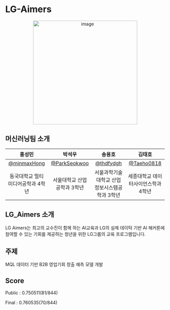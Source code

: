 # LG-Aimers

<div align="center">
<img width="329" alt="image" src="https://github.com/minmaxHong/aimers/assets/128283013/b7f97e9a-b653-493b-8a9b-10f267ea9dee">

</div>


## 머신러닝팀 소개

|      홍성민       |          박석우         |       송용호         |      김태호     |                                                                                          
| :------------------------------------------------------------------------------: | :---------------------------------------------------------------------------------------------------------------------------------------------------: | :---------------------------------------------------------------------------------------------------------------------------------------------------------------------------------------------------: | :------------------------------------------------------------------------------: |
|   [@minmaxHong](https://github.com/minmaxHong)   |    [@ParkSeokwoo](https://github.com/ParkSeokwoo)  | [@thdfydgh](https://github.com/thdfydgh)  |  [@Taeho0818](https://github.com/Taeho0818)
| 동국대학교 멀티미디어공학과 4학년 | 서울대학교 산업공학과 3학년 | 서울과학기술대학교 산업정보시스템공학과 3학년 | 세종대학교 데이터사이언스학과 4학년 |

## LG_Aimers 소개

LG Aimers는 최고의 교수진이 함께 하는 AI교육과 LG의 실제 데이턱 기반 AI 해커톤에 참여할 수 있는 기회를 제공하는 청년을 위한 LG그룹의 교육 프로그램입니다.

## 주제
MQL 데이터 기반 B2B 영업기회 창출 예측 모델 개발




## Score

<div>
Public : 0.750511(81/844)
  
Final : 0.760535(70/844)
</div>
